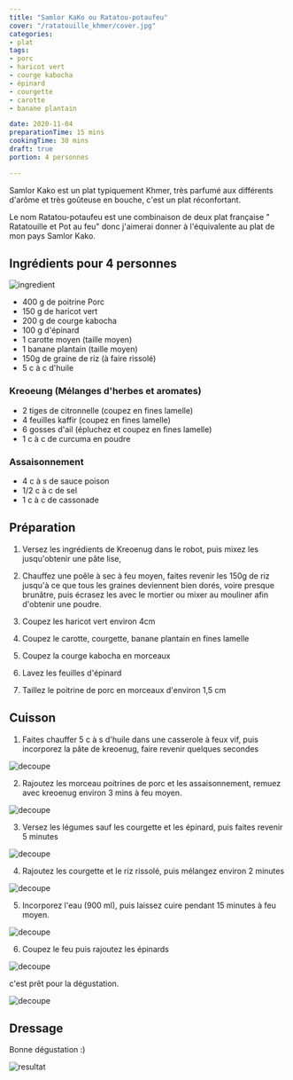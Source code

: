 ```yaml
---
title: "Samlor KaKo ou Ratatou-potaufeu"
cover: "/ratatouille_khmer/cover.jpg"
categories:
- plat
tags:
- porc
- haricot vert
- courge kabocha
- épinard
- courgette
- carotte
- banane plantain

date: 2020-11-04
preparationTime: 15 mins
cookingTime: 30 mins
draft: true
portion: 4 personnes

---
```

Samlor Kako est un plat typiquement Khmer, très parfumé aux différents d'arôme et très goûteuse en bouche,  c'est un plat réconfortant. 

<!--more--> 
Le nom Ratatou-potaufeu est une combinaison de deux plat française " Ratatouille et Pot au feu" donc j'aimerai donner à l'équivalente au plat de mon pays Samlor Kako.

## Ingrédients pour 4 personnes

![ingredient](01.jpg)

- 400 g de poitrine Porc
- 150 g de haricot vert
- 200 g de courge kabocha
- 100 g d'épinard
- 1 carotte moyen (taille moyen)
- 1 banane plantain (taille moyen)
- 150g de graine de riz (à faire rissolé)
- 5 c à c d'huile

### Kreoeung (Mélanges d'herbes et aromates)

- 2 tiges de citronnelle (coupez en fines lamelle)
- 4 feuilles kaffir (coupez en fines lamelle)
- 6 gosses d'ail (épluchez et coupez en fines lamelle)
- 1 c à c de curcuma en poudre

### Assaisonnement

- 4 c à s de sauce poison
- 1/2 c à c de sel
- 1 c à c de cassonade

## Préparation ##

1. Versez les ingrédients de Kreoenug dans le robot, puis mixez les jusqu'obtenir une pâte lise,

2. Chauffez une poêle à sec à feu moyen, faites revenir les 150g de riz  jusqu'à ce que tous les graines deviennent bien dorés, voire presque brunâtre, puis écrasez les avec le mortier ou mixer au mouliner afin d'obtenir une poudre.

3. Coupez les haricot vert environ 4cm
4. Coupez le carotte, courgette, banane plantain en fines lamelle 
5. Coupez la courge kabocha en morceaux
6. Lavez les feuilles d'épinard
7. Taillez le poitrine de porc en morceaux d'environ 1,5 cm

## Cuisson ##

1. Faites chauffer 5 c à s d'huile dans une casserole à feux vif, puis incorporez la pâte de kreoenug, faire revenir quelques secondes

![decoupe](02.jpg)

2. Rajoutez les morceau poitrines de porc et les assaisonnement, remuez avec kreoenug environ 3 mins à feu moyen.

![decoupe](03.jpg)

3. Versez les légumes sauf les courgette et les épinard, puis faites revenir 5 minutes  

![decoupe](04.jpg)

4. Rajoutez les courgette et le riz rissolé, puis mélangez environ 2 minutes

![decoupe](05.jpg)

5. Incorporez l'eau (900 ml), puis laissez cuire pendant 15 minutes à feu moyen.

![decoupe](06.jpg)

6. Coupez le feu puis rajoutez les épinards 

![decoupe](07.jpg)

c'est prêt pour la dégustation.

![decoupe](08.jpg)

## Dressage ##

Bonne dégustation :)

![resultat](cover.jpg)

